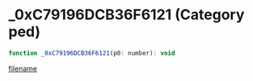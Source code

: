 # _0xC79196DCB36F6121 (Category ped)

```js
function _0xC79196DCB36F6121(p0: number): void
```

[filename](_0xC79196DCB36F6121_m.md ':include')